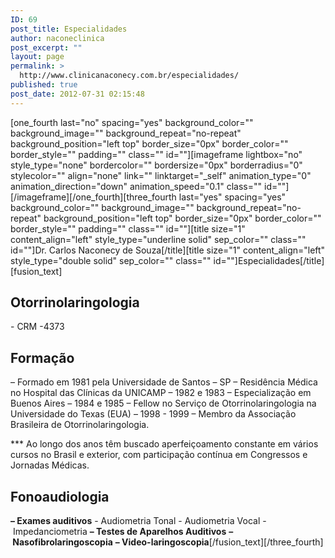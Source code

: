 ```yaml
---
ID: 69
post_title: Especialidades
author: naconeclinica
post_excerpt: ""
layout: page
permalink: >
  http://www.clinicanaconecy.com.br/especialidades/
published: true
post_date: 2012-07-31 02:15:48
---
```

[one_fourth last="no" spacing="yes" background_color="" background_image="" background_repeat="no-repeat" background_position="left top" border_size="0px" border_color="" border_style="" padding="" class="" id=""][imageframe lightbox="no" style_type="none" bordercolor="" bordersize="0px" borderradius="0" stylecolor="" align="none" link="" linktarget="_self" animation_type="0" animation_direction="down" animation_speed="0.1" class="" id=""] <img src="http://www.clinicanaconecy.com.br/wp-content/uploads/2012/07/dr.jpg" alt="" />[/imageframe][/one_fourth][three_fourth last="yes" spacing="yes" background_color="" background_image="" background_repeat="no-repeat" background_position="left top" border_size="0px" border_color="" border_style="" padding="" class="" id=""][title size="1" content_align="left" style_type="underline solid" sep_color="" class="" id=""]Dr. Carlos Naconecy de Souza[/title][title size="1" content_align="left" style_type="double solid" sep_color="" class="" id=""]Especialidades[/title][fusion_text]
<h2><strong>Otorrinolaringologia
</strong></h2>
- CRM -4373
<h2><strong>Formação</strong></h2>
– Formado em 1981 pela Universidade de Santos – SP
– Residência Médica no Hospital das Clínicas da UNICAMP – 1982 e 1983
– Especialização em Buenos Aires – 1984 e 1985
– Fellow no Serviço de Otorrinolaringologia na Universidade do Texas (EUA) – 1998 - 1999
– Membro da Associação Brasileira de Otorrinolaringologia.

*** Ao longo dos anos têm buscado aperfeiçoamento constante em vários cursos no Brasil e exterior, com participação contínua em Congressos e Jornadas Médicas.
<h2><strong>Fonoaudiologia</strong></h2>
<strong>– Exames auditivos</strong>
- Audiometria Tonal
- Audiometria Vocal
- Impedanciometria
<strong>– Testes de Aparelhos Auditivos</strong>
<strong> – Nasofibrolaringoscopia</strong>
<strong> – Video-laringoscopia</strong>[/fusion_text][/three_fourth]